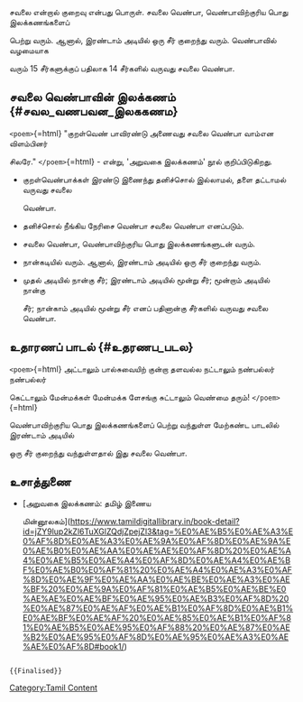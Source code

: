 சவலை என்றால் குறைவு என்பது பொருள். சவலை வெண்பா, வெண்பாவிற்குரிய பொது இலக்கணங்களைப்
பெற்று வரும். ஆனால், இரண்டாம் அடியில் ஒரு சீர் குறைந்து வரும். வெண்பாவில் வழமையாக
வரும் 15 சீர்களுக்குப் பதிலாக 14 சீர்களில் வருவது சவலை வெண்பா.

## சவலை வெண்பாவின் இலக்கணம் {#சவல_வணபவன_இலககணம}

`<poem>`{=html} \"குறள்வெண் பாவிரண்டு அணைவது சவலை வெண்பா வாம்என விளம்பினர்
சிலரே.\" `</poem>`{=html} - என்று, 'அறுவகை இலக்கணம்' நூல் குறிப்பிடுகிறது.

-   குறள்வெண்பாக்கள் இரண்டு இணைந்து தனிச்சொல் இல்லாமல், தளை தட்டாமல் வருவது சவலை
    வெண்பா.
-   தனிச்சொல் நீங்கிய நேரிசை வெண்பா சவலை வெண்பா எனப்படும்.
-   சவலை வெண்பா, வெண்பாவிற்குரிய பொது இலக்கணங்களுடன் வரும்.
-   நான்கடியில் வரும். ஆனால், இரண்டாம் அடியில் ஒரு சீர் குறைந்து வரும்.
-   முதல் அடியில் நான்கு சீர்; இரண்டாம் அடியில் மூன்று சீர்; மூன்றாம் அடியில் நான்கு
    சீர்; நான்காம் அடியில் மூன்று சீர் எனப் பதினான்கு சீர்களில் வருவது சவலை வெண்பா.

## உதாரணப் பாடல் {#உதரணப_படல}

`<poem>`{=html} அட்டாலும் பால்சுவையிற் குன்றா தளவல்ல நட்டாலும் நண்பல்லர் நண்பல்லர்
கெட்டாலும் மேன்மக்கள் மேன்மக்க ளேசங்கு சுட்டாலும் வெண்மை தரும்! `</poem>`{=html}
வெண்பாவிற்குரிய பொது இலக்கணங்களைப் பெற்று வந்துள்ள மேற்கண்ட பாடலில் இரண்டாம் அடியில்
ஒரு சீர் குறைந்து வந்துள்ளதால் இது சவலை வெண்பா.

## உசாத்துணை

-   [அறுவகை இலக்கணம்: தமிழ் இணைய
    மின்னூலகம்](https://www.tamildigitallibrary.in/book-detail?id=jZY9lup2kZl6TuXGlZQdjZpejZl3&tag=%E0%AE%B5%E0%AE%A3%E0%AF%8D%E0%AE%A3%E0%AE%9A%E0%AF%8D%E0%AE%9A%E0%AE%B0%E0%AE%AA%E0%AE%AE%E0%AF%8D%20%E0%AE%A4%E0%AE%B5%E0%AE%A4%E0%AF%8D%E0%AE%A4%E0%AE%BF%E0%AE%B0%E0%AF%81%20%E0%AE%A4%E0%AE%A3%E0%AF%8D%E0%AE%9F%E0%AE%AA%E0%AE%BE%E0%AE%A3%E0%AE%BF%20%E0%AE%9A%E0%AF%81%E0%AE%B5%E0%AE%BE%E0%AE%AE%E0%AE%BF%E0%AE%95%E0%AE%B3%E0%AF%8D%20%E0%AE%87%E0%AE%AF%E0%AE%B1%E0%AF%8D%E0%AE%B1%E0%AE%BF%E0%AE%AF%20%E0%AE%85%E0%AE%B1%E0%AF%81%E0%AE%B5%E0%AE%95%E0%AF%88%20%E0%AE%87%E0%AE%B2%E0%AE%95%E0%AF%8D%E0%AE%95%E0%AE%A3%E0%AE%AE%E0%AF%8D#book1/)

```{=mediawiki}
{{Finalised}}
```
[Category:Tamil Content](Category:Tamil_Content "wikilink")
